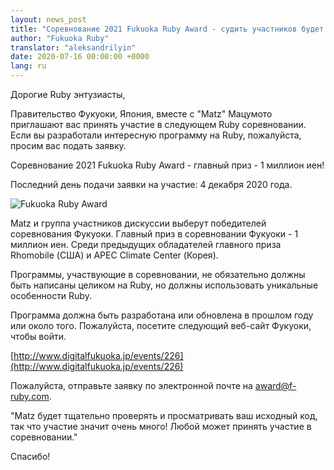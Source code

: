 ```yaml
---
layout: news_post
title: "Соревнование 2021 Fukuoka Ruby Award - судить участников будет Matz"
author: "Fukuoka Ruby"
translator: "aleksandrilyin"
date: 2020-07-16 00:00:00 +0000
lang: ru
---
```


Дорогие Ruby энтузиасты,

Правительство Фукуоки, Япония, вместе с "Matz" Мацумото приглашают вас принять участие в следующем Ruby соревновании. Если вы разработали интересную программу на Ruby, пожалуйста, просим вас подать заявку.

Соревнование 2021 Fukuoka Ruby Award - главный приз - 1 миллион иен!

Последний день подачи заявки на участие: 4 декабря 2020 года.

![Fukuoka Ruby Award](http://www.digitalfukuoka.jp/javascripts/kcfinder/upload/images/fukuokarubyaward2017.png)

Matz и группа участников дискуссии выберут победителей соревнования Фукуоки. Главный приз в соревновании Фукуоки - 1 миллион иен. Среди предыдущих обладателей главного приза Rhomobile (США) и APEC Climate Center (Корея).

Программы, участвующие в соревновании, не обязательно должны быть написаны целиком на Ruby, но должны использовать уникальные особенности Ruby.

Программа должна быть разработана или обновлена в прошлом году или около того. Пожалуйста, посетите следующий веб-сайт Фукуоки, чтобы войти.

[http://www.digitalfukuoka.jp/events/226](http://www.digitalfukuoka.jp/events/226)

Пожалуйста, отправьте заявку по электронной почте на award@f-ruby.com.

"Matz будет тщательно проверять и просматривать ваш исходный код, так что участие значит очень много! Любой может принять участие в соревновании."

Спасибо!
